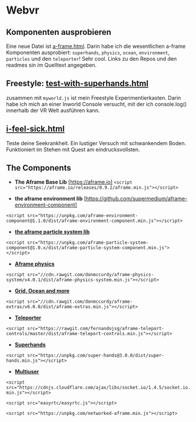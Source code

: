# Webvr

## Komponenten ausprobieren 
Eine neue Datei ist [a-frame.html](http://htmlpreview.github.com/?https://github.com/zenbox/webvr/blob/master/a-frame.html). Darin habe ich die wesentlichen a-frame Komponenten ausprobiert: `superhands`, `physics`, `ocean`, `environment`, `particles` und den `teleporter`! Sehr cool. Links zu den Repos und den readmes sin im Quelltext angegeben.

## Freestyle: [test-with-superhands.html](http://htmlpreview.github.com/?https://github.com/zenbox/webvr/blob/master/test-with-superhands.html)

zusammen mit `myworld.js` ist mein Freestyle Experimentierkasten. Darin habe ich mich an einer Inworld Console versucht, mit der ich console.log() innerhalb der VR Welt ausführen kann.


## [i-feel-sick.html](http://htmlpreview.github.com/?https://github.com/zenbox/webvr/blob/master/i-feel-sick.html)

Teste deine Seekrankheit. Ein lustiger Versuch mit schwankendem Boden. Funktioniert im Stehen mit Quest am eindrucksvollsten.

## The Components

- **The Aframe Base Lib**
[https://aframe.io]
`<script src="https://aframe.io/releases/0.9.2/aframe.min.js"></script>`
 
- **the aframe environment lib**
[https://github.com/supermedium/aframe-environment-component]

`<script src="https://unpkg.com/aframe-environment-component@1.1.0/dist/aframe-environment-component.min.js"></script>`
 
- **[the aframe particle system lib](https://github.com/IdeaSpaceVR/aframe-particle-system-component)**

`<script src="https://unpkg.com/aframe-particle-system-component@1.0.x/dist/aframe-particle-system-component.min.js"></script>`
 
- **[Aframe physics](https://github.com/donmccurdy/aframe-physics-system)**

`<script src="//cdn.rawgit.com/donmccurdy/aframe-physics-system/v4.0.1/dist/aframe-physics-system.min.js"></script>`
 
- **[Grid, Ocean and more](https://github.com/donmccurdy/aframe-extras)**

`<script src="//cdn.rawgit.com/donmccurdy/aframe-extras/v6.0.0/dist/aframe-extras.min.js"></script>`
 
- **[Teleporter](https://github.com/fernandojsg/aframe-teleport-controls)**

`<script src="https://rawgit.com/fernandojsg/aframe-teleport-controls/master/dist/aframe-teleport-controls.min.js"></script>`
 
- **[Superhands](https://github.com/wmurphyrd/aframe-super-hands-component)**

`<script src="https://unpkg.com/super-hands@3.0.0/dist/super-hands.min.js"></script>`
 
- **[Multiuser](https://github.com/networked-aframe/networked-aframe)**

`<script src="https://cdnjs.cloudflare.com/ajax/libs/socket.io/1.4.5/socket.io.min.js"></script>`

`<script src="easyrtc/easyrtc.js"></script>`

`<script src="https://unpkg.com/networked-aframe.min.js"></script>`

